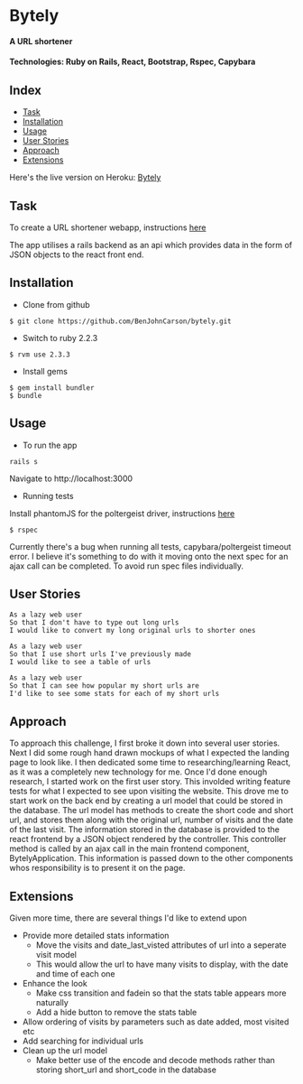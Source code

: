 # Bytely
#### A URL shortener
#### Technologies: Ruby on Rails, React, Bootstrap, Rspec, Capybara

## Index
* [Task](#Task)
* [Installation](#Install)
* [Usage](#Usage)
* [User Stories](#Stories)
* [Approach](#Approach)
* [Extensions](#Extensions)

Here's the live version on Heroku: [Bytely](https://byte1y.herokuapp.com/)

## <a name="Task">Task</a>
To create a URL shortener webapp, instructions [here](https://github.com/makersacademy/url_shortener_tech_test)

The app utilises a rails backend as an api which provides data in the form of JSON objects to the react front end.

## <a name="Install">Installation</a>
* Clone from github
```
$ git clone https://github.com/BenJohnCarson/bytely.git
```

* Switch to ruby 2.2.3
```
$ rvm use 2.3.3
```

* Install gems
```
$ gem install bundler
$ bundle
```

## <a name="Usage">Usage</a>

* To run the app
```
rails s
```
Navigate to http://localhost:3000

* Running tests

Install phantomJS for the poltergeist driver, instructions [here](https://github.com/teampoltergeist/poltergeist)

```
$ rspec
```

Currently there's a bug when running all tests, capybara/poltergeist timeout error. 
I believe it's something to do with it moving onto the next spec for an ajax call can be completed.
To avoid run spec files individually.

## <a name="Stories">User Stories</a>
```
As a lazy web user
So that I don't have to type out long urls
I would like to convert my long original urls to shorter ones

As a lazy web user
So that I use short urls I've previously made
I would like to see a table of urls

As a lazy web user
So that I can see how popular my short urls are
I'd like to see some stats for each of my short urls
```

## <a name="Approach">Approach</a>
To approach this challenge, I first broke it down into several user stories.
Next I did some rough hand drawn mockups of what I expected the landing page to look like.
I then dedicated some time to researching/learning React, as it was a completely new technology for me.
Once I'd done enough research, I started work on the first user story.
This involded writing feature tests for what I expected to see upon visiting the website.
This drove me to start work on the back end by creating a url model that could be stored in the database.
The url model has methods to create the short code and short url, and stores them along with the original url, number of visits and the date of the last visit.
The information stored in the database is provided to the react frontend by a JSON object rendered by the controller.
This controller method is called by an ajax call in the main frontend component, BytelyApplication.
This information is passed down to the other components whos responsibility is to present it on the page.


## <a name="Extensions">Extensions</a>
Given more time, there are several things I'd like to extend upon

* Provide more detailed stats information
    * Move the visits and date\_last\_visted attributes of url into a seperate visit model
    * This would allow the url to have many visits to display, with the date and time of each one
* Enhance the look
    * Make css transition and fadein so that the stats table appears more naturally
    * Add a hide button to remove the stats table
* Allow ordering of visits by parameters such as date added, most visited etc
* Add searching for individual urls
* Clean up the url model
    * Make better use of the encode and decode methods rather than storing short\_url and short\_code in the database